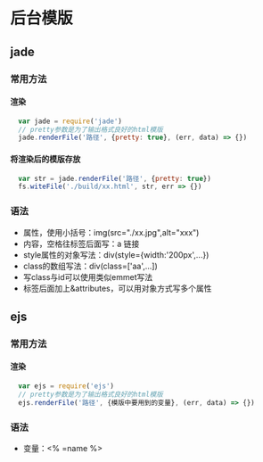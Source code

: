 # 后台模版
## jade

### 常用方法
#### 渲染
```js
  var jade = require('jade')
  // pretty参数是为了输出格式良好的html模版
  jade.renderFile('路径', {pretty: true}, (err, data) => {})
```
#### 将渲染后的模版存放
```js
  var str = jade.renderFile('路径', {pretty: true})
  fs.witeFile('./build/xx.html', str, err => {})
```

### 语法
- 属性，使用小括号：img(src="./xx.jpg",alt="xxx")
- 内容，空格往标签后面写：a 链接
- style属性的对象写法：div(style={width:'200px',...})
- class的数组写法：div(class=['aa',...])
- 写class与id可以使用类似emmet写法
- 标签后面加上&attributes，可以用对象方式写多个属性

## ejs

### 常用方法
#### 渲染
```js
  var ejs = require('ejs')
  // pretty参数是为了输出格式良好的html模版
  ejs.renderFile('路径', {模版中要用到的变量}, (err, data) => {})
```

### 语法
- 变量：<% =name %>
